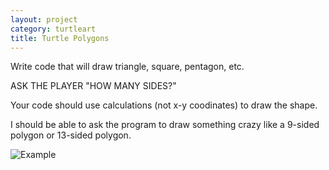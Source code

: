 ```yaml
---
layout: project
category: turtleart
title: Turtle Polygons
---
```

Write code that will draw triangle, square, pentagon, etc.

ASK THE PLAYER "HOW MANY SIDES?"

Your code should use calculations (not x-y coodinates) to draw the shape.

I should be able to ask the program to draw something crazy like a 9-sided polygon or 13-sided polygon.

![Example](/apcsp/turtleart/pythonTurtlePolygonsExample.gif)
